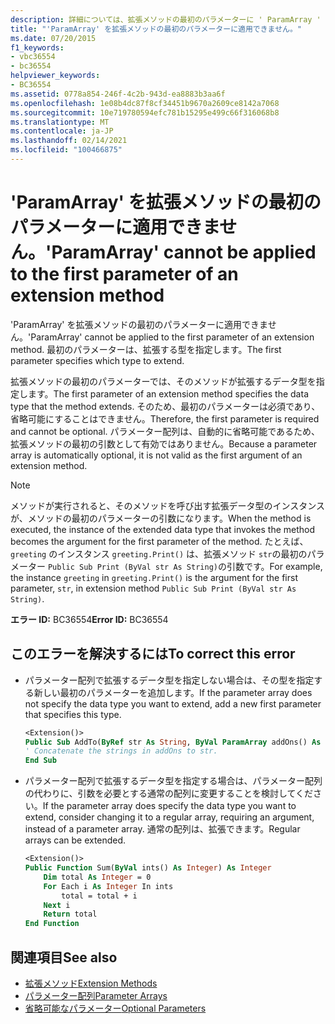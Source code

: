 ```yaml
---
description: 詳細については、拡張メソッドの最初のパラメーターに ' ParamArray ' を適用することはできません
title: "'ParamArray' を拡張メソッドの最初のパラメーターに適用できません。"
ms.date: 07/20/2015
f1_keywords:
- vbc36554
- bc36554
helpviewer_keywords:
- BC36554
ms.assetid: 0778a854-246f-4c2b-943d-ea8883b3aa6f
ms.openlocfilehash: 1e08b4dc87f8cf34451b9670a2609ce8142a7068
ms.sourcegitcommit: 10e719780594efc781b15295e499c66f316068b8
ms.translationtype: MT
ms.contentlocale: ja-JP
ms.lasthandoff: 02/14/2021
ms.locfileid: "100466875"
---
```

# <a name="paramarray-cannot-be-applied-to-the-first-parameter-of-an-extension-method"></a><span data-ttu-id="c8e31-103">'ParamArray' を拡張メソッドの最初のパラメーターに適用できません。</span><span class="sxs-lookup"><span data-stu-id="c8e31-103">'ParamArray' cannot be applied to the first parameter of an extension method</span></span>

<span data-ttu-id="c8e31-104">'ParamArray' を拡張メソッドの最初のパラメーターに適用できません。</span><span class="sxs-lookup"><span data-stu-id="c8e31-104">'ParamArray' cannot be applied to the first parameter of an extension method.</span></span> <span data-ttu-id="c8e31-105">最初のパラメーターは、拡張する型を指定します。</span><span class="sxs-lookup"><span data-stu-id="c8e31-105">The first parameter specifies which type to extend.</span></span>

<span data-ttu-id="c8e31-106">拡張メソッドの最初のパラメーターでは、そのメソッドが拡張するデータ型を指定します。</span><span class="sxs-lookup"><span data-stu-id="c8e31-106">The first parameter of an extension method specifies the data type that the method extends.</span></span> <span data-ttu-id="c8e31-107">そのため、最初のパラメーターは必須であり、省略可能にすることはできません。</span><span class="sxs-lookup"><span data-stu-id="c8e31-107">Therefore, the first parameter is required and cannot be optional.</span></span> <span data-ttu-id="c8e31-108">パラメーター配列は、自動的に省略可能であるため、拡張メソッドの最初の引数として有効ではありません。</span><span class="sxs-lookup"><span data-stu-id="c8e31-108">Because a parameter array is automatically optional, it is not valid as the first argument of an extension method.</span></span>

> [!NOTE]
> <span data-ttu-id="c8e31-109">メソッドが実行されると、そのメソッドを呼び出す拡張データ型のインスタンスが、メソッドの最初のパラメーターの引数になります。</span><span class="sxs-lookup"><span data-stu-id="c8e31-109">When the method is executed, the instance of the extended data type that invokes the method becomes the argument for the first parameter of the method.</span></span> <span data-ttu-id="c8e31-110">たとえば、 `greeting` のインスタンス `greeting.Print()` は、拡張メソッド `str`の最初のパラメーター `Public Sub Print (ByVal str As String)`の引数です。</span><span class="sxs-lookup"><span data-stu-id="c8e31-110">For example, the instance `greeting` in `greeting.Print()` is the argument for the first parameter, `str`, in extension method `Public Sub Print (ByVal str As String)`.</span></span>

<span data-ttu-id="c8e31-111">**エラー ID:** BC36554</span><span class="sxs-lookup"><span data-stu-id="c8e31-111">**Error ID:** BC36554</span></span>

## <a name="to-correct-this-error"></a><span data-ttu-id="c8e31-112">このエラーを解決するには</span><span class="sxs-lookup"><span data-stu-id="c8e31-112">To correct this error</span></span>

- <span data-ttu-id="c8e31-113">パラメーター配列で拡張するデータ型を指定しない場合は、その型を指定する新しい最初のパラメーターを追加します。</span><span class="sxs-lookup"><span data-stu-id="c8e31-113">If the parameter array does not specify the data type you want to extend, add a new first parameter that specifies this type.</span></span>

  ```vb
  <Extension()>
  Public Sub AddTo(ByRef str As String, ByVal ParamArray addOns() As String)
  ' Concatenate the strings in addOns to str.
  End Sub
  ```

- <span data-ttu-id="c8e31-114">パラメーター配列で拡張するデータ型を指定する場合は、パラメーター配列の代わりに、引数を必要とする通常の配列に変更することを検討してください。</span><span class="sxs-lookup"><span data-stu-id="c8e31-114">If the parameter array does specify the data type you want to extend, consider changing it to a regular array, requiring an argument, instead of a parameter array.</span></span> <span data-ttu-id="c8e31-115">通常の配列は、拡張できます。</span><span class="sxs-lookup"><span data-stu-id="c8e31-115">Regular arrays can be extended.</span></span>

  ```vb
  <Extension()>
  Public Function Sum(ByVal ints() As Integer) As Integer
      Dim total As Integer = 0
      For Each i As Integer In ints
          total = total + i
      Next i
      Return total
  End Function
  ```

## <a name="see-also"></a><span data-ttu-id="c8e31-116">関連項目</span><span class="sxs-lookup"><span data-stu-id="c8e31-116">See also</span></span>

- [<span data-ttu-id="c8e31-117">拡張メソッド</span><span class="sxs-lookup"><span data-stu-id="c8e31-117">Extension Methods</span></span>](../programming-guide/language-features/procedures/extension-methods.md)
- [<span data-ttu-id="c8e31-118">パラメーター配列</span><span class="sxs-lookup"><span data-stu-id="c8e31-118">Parameter Arrays</span></span>](../programming-guide/language-features/procedures/parameter-arrays.md)
- [<span data-ttu-id="c8e31-119">省略可能なパラメーター</span><span class="sxs-lookup"><span data-stu-id="c8e31-119">Optional Parameters</span></span>](../programming-guide/language-features/procedures/optional-parameters.md)
